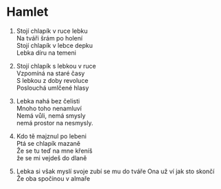 # Hamlet

1. Stojí chlapík v ruce lebku  
   Na tváři šrám po holení  
   Stojí chlapík v lebce depku  
   Lebka díru na temeni

2. Stojí chlapík s lebkou v ruce  
   Vzpomíná na staré časy  
   S lebkou z doby revoluce  
   Poslouchá umlčené hlasy

3. Lebka nahá bez čelisti  
   Mnoho toho nenamluví  
   Nemá vůli, nemá smysly  
   nemá prostor na nesmysly.

4. Kdo tě majznul po lebeni  
   Ptá se chlapík mazaně  
   Že se tu teď na mne křeníš  
   že se mi vejdeš do dlaně

5. Lebka si však myslí svoje
   zubí se mu do tváře
   Ona už ví jak sto skončí
   Že oba spočinou v almaře
